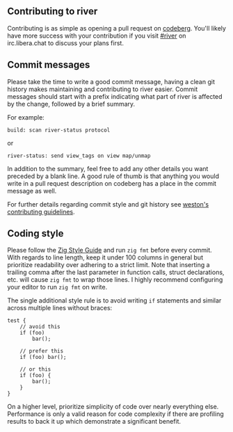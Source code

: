 ## Contributing to river

Contributing is as simple as opening a pull request on
[codeberg](https://codeberg.org/river/river).
You'll likely have more success with your contribution if you visit
[#river](https://web.libera.chat/?channels=#river) on irc.libera.chat to discuss
your plans first.

## Commit messages

Please take the time to write a good commit message, having a clean git
history makes maintaining and contributing to river easier. Commit messages
should start with a prefix indicating what part of river is affected by the
change, followed by a brief summary.

For example:

```
build: scan river-status protocol
```

or

```
river-status: send view_tags on view map/unmap
```

In addition to the summary, feel free to add any other details you want preceded
by a blank line. A good rule of thumb is that anything you would write in a pull
request description on codeberg has a place in the commit message as well.

For further details regarding commit style and git history see
[weston's contributing guidelines](https://gitlab.freedesktop.org/wayland/weston/-/blob/master/CONTRIBUTING.md#formatting-and-separating-commits).

## Coding style

Please follow the
[Zig Style Guide](https://ziglang.org/documentation/master/#Style-Guide)
and run `zig fmt` before every commit. With regards to line length, keep it
under 100 columns in general but prioritize readability over adhering to a
strict limit. Note that inserting a trailing comma after the last parameter in
function calls, struct declarations, etc. will cause `zig fmt` to wrap those
lines. I highly recommend configuring your editor to run `zig fmt` on write.

The single additional style rule is to avoid writing `if` statements and
similar across multiple lines without braces:

```zig
test {
    // avoid this
    if (foo)
        bar();

    // prefer this
    if (foo) bar();

    // or this
    if (foo) {
        bar();
    }
}
```

On a higher level, prioritize simplicity of code over nearly everything else.
Performance is only a valid reason for code complexity if there are profiling
results to back it up which demonstrate a significant benefit.

